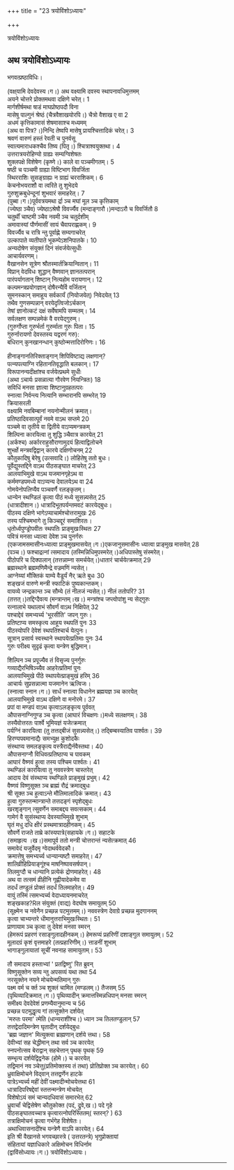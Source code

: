+++
title = "23 त्रयोविंशोऽध्यायः"

+++





त्रयोविंशोऽध्यायः  




  
अथ त्रयोविंशोऽध्यायः  
---------------------  
भगवत्प्रष्ठाविधिः।  
  
(वक्ष्‌यामि देवदेवस्य।ग।) अथ वक्ष्यामि दवस्य स्थापनावधिमुत्तमम्  
अयने चोत्तरे प्रोक्तमथवा दक्षिणे चरेत्। 1  
मार्गशीर्षमथा षाडं माघप्रोष्ठपदौ विना  
मासेषु पाल्गुनं श्रेष्ठं (चैत्रवैशाखयोरपि।) चैत्रो वैशाख ए वा 2  
अधमं कृत्तिकामासं शेषमासाश्च मध्यमम्  
(अथ वा पित्र?।)निन्दि तेष्वपि मासेषु प्रायश्चित्तादिकं चरेत्। 3  
श्रवणं वारुणं हस्तं रेवती च पुनर्वसू  
स्वात्यमाराधकश्चैव तिष्य (पितृ।) श्चित्राश्वयुक्तथा। 4  
उत्तरात्रयरोहिण्यो ग्राह्यः सम्यग्विशेषतः  
शुक्लपक्षे विशेषेण (कृष्णे।) काले वा पञ्चमीगतम्। 5  
षष्ठी च पञ्चमी ग्राह्या विष्टिभाग विवर्जिता  
स्थिरराशिः सुसङ्ग्राह्यः न ग्राह्यं चरराशिकम्। 6  
केचनोभयराशौ वा त्वरिते तु शुभेदये  
गुरुशुक्रबुधेन्दूनां शुभवारं समाहरेत्। 7  
(पुब्बा।ग।)पूर्ववत्रयमथा र्द्रा ञ्च मघां मूल ञ्च कृत्तिकाम्  
(ज्येष्ठा ञ्चैव) ज्येष्ठाऽश्रेषौ विवर्ज्यैव (मन्दाङ्गारौ।)मन्दाऽरौ च विवर्जितौ 8  
चतुर्थीं चाष्टमी ञ्चैव नवमी ञ्च चतुर्दशीम्  
अमावास्यां पौर्णमासीं सायं चैवापराह्णकम्। 9  
विवर्ज्यैव च रात्रि न्तु पूर्वाह्णे सम्यगाचरेत्  
उल्कापाते व्यतीपाते भूकम्पेऽशनिपातके। 10  
अन्यदोषेण संयुक्तं दिनं संवर्जयेत्सुधीः  
आचार्यवरणम्।  
वैखानसेन सूत्रेण श्रौतस्मार्तक्रियान्वितान्। 11  
विप्रान् वेदविधः शुद्धान् वैष्णवान् ज्ञानतत्परान्  
पारंपर्यागतान् शिष्टान् नित्यहोम परायणान्। 12  
कल्पमन्त्रप्रयोगज्ञान् दोषैरन्यैर्वि वर्जितान्  
सुमनस्कान् समाहूय सर्वकार्यं (नियोजयेत्) निवेदयेत् 13  
तथैव गुणसम्पन्नान् वरयेदृत्विजोऽर्चकान्  
तेषां ज्ञानोत्कटं दक्षं सर्वेषामपि सम्मतम्। 14  
सर्वलक्षण सम्पन्नमेकं वै वरयेद्गुरुम्।  
(गुरुर्गोप्ता गुरुर्भर्ता गुरुर्माता गुरुः पिता। 15  
गुरुर्नारायणो देवस्तस्य यद्वरणं गरु):  
बधिरान् कुनखानन्धान् कुष्ठोन्मत्तादिरोगिणः। 16  
  
  
हीनाङ्गानतिरिक्ताङ्गान् शिपिविष्टाद्य लक्षणान्?  
पत्न्यपत्याग्नि रहितानतिवृद्धाति बलकान्। 17  
विरूपानन्यदीक्षांश्च वर्जयेत्प्रथमे सुधीः  
(अथा ऽचार्यः प्रसन्नात्या गौरवेण नियन्त्रितः) 18  
सविधिं मनसा ज्ञात्वा शिष्टानुग्रहतत्परः  
स्नात्वा निर्वन्त्य नित्यानि सम्भारानपि सम्भरेत् 19  
क्रियासरली  
वक्ष्यामि नवबिम्बानां नयनोन्मीलनं क्रमात्।  
प्रतिष्ठादिवसात्पूर्वं नवमे वाऽथ सप्तमे 20  
पञ्चमे वा तृतीये वा द्वितीये वाऽप्यमन्त्रकम्  
शिल्पिना कारयित्वा तु शुद्धि ञ्चैवात्र कारयेत् 21  
(अर्कश्च) अर्कारराहुसौराणामुदयं हित्वाद्विलोचने  
शुभर्क्षे मन्त्रवद्विद्वान् कारये दक्षिणोचनम् 22  
कौतुकादिषु बेरेषु (उत्सवादि।) लोहितेषु ततो बुधः।  
पूर्वेद्युस्तद्दिने वाऽथ पीठसङ्घात माचरेत् 23  
आलयाभिमुखे वाऽथ यजमानगृहेऽथ वा  
कर्ममण्डपमध्ये वाऽप्यन्य देवालयेऽथ वा 24  
गोमयेनोपलिप्यैव पञ्चवर्णै रलङ्कृतम्।  
धान्येन स्थण्डिलं कृत्वा पीठं मध्ये सुसन्न्यसेत् 25  
(धात्रादीशान।) धात्रादिभूतपर्यन्तमवटं कारयेद्बुधः।  
पीठस्य दक्षिणे भागेऽप्याचार्मश्चोत्तरामुखः 26  
तस्य पश्चिमभागे तु किञ्चद्दूरं समाशिरतः।  
धृतोर्ध्वपुण्ड्रोपवीतः स्थपतिः प्राङ्मुखःस्थितः 27  
पवित्रं मनसा ध्यात्वा देवेश ञ्च पुनर्गरुः  
(एकजामसमासीनःध्यात्वा प्राङ्मुखमासयेत्।ग।)एकजानुसमासीनः ध्यात्वा प्राङ्मुख मासयेत् 28  
(पञ्च।) फश्चाद्रत्नां त्समादाय (तस्मिन्निधिमुपस्मरेत्।)अधिपास्तेषु संस्मरेत्।  
पीठोपरि च दिक्पालान् (तत्तन्नाम्ना समर्चयेत्।)धातारं चार्चयेत्क्रमात् 29  
ब्रह्मस्थाने ब्रह्ममणिमैन्द्रे वज्रमणिं न्यसेत्।  
आग्नेय्यां मौक्तिकं याम्ये वैडूर्यं नैर् ऋते बुधः 30  
शङ्खजं वारुणे मन्त्री स्फाटिकं पुष्यकान्तकम्।  
वायव्ये जन्द्रकान्त ञ्च सौम्ये (तं नीलजं न्यसेत्।) नीलं ततोपरि? 31  
(तत्तत्।)तद्दिग्दैवत्य (मन्त्रान्तम्।ख।) मन्त्रांश्च जप्त्वोपांशु न्य सेद्गुरुः  
रत्नालाभे यथालाभं सौवर्णं वाऽथ निक्षिपेत् 32  
पश्चाद्देवं समभ्यर्च्य 'भूरसीति' जपन् गुरुः।  
प्रतिष्टाप्य समस्कृत्य आहूय स्थपतिं पुनः 33  
पीठस्योपरि देवेशं स्थपतिश्चार्च येत्पुनः।  
सूत्रान् प्रसार्य स्वस्थाने स्थापयेत्प्रतिमाः पुनः 34  
गुरुः परीक्ष्य सुदृढं कृत्वा यन्त्रेण बुद्धिमान्।  
  
  
शिल्पिन ञ्च प्रपूज्यैव तं विसृज्य पुनर्गुरुः  
गव्याद्यैरभिषिञ्च्यैव आहरेत्प्रतिमां पुनः  
आलयाभिमुखे पीठे स्थापयेत्प्राङ्मुखं हरिम् 36  
आचार्यः सुप्रसन्नात्मा यजमानेन ऋत्विजः।  
(स्नात्वा स्नान।ग।) सार्धं स्नात्वा विधानेन ब्रह्मयज्ञ ञ्च कारयेत्  
आलयाभिमुखे वाऽथ दक्षिणे वा मनोरमे। 37  
प्रपां वा मण्डपं वाऽथ कृत्वाऽलङ्कृत्य पूर्ववत्  
औपासनाग्निगुण्ड ञ्च कृत्वा (आघारं विचक्षणः।)मध्ये सलक्षणम्। 38  
तस्यैवोत्तरतः पार्श्वे भूमियज्ञं यजेत्क्रमात्  
पर्यग्निं कारयित्वा (तु तत्तद्बीजं सुसन्न्यसेत्।) तद्बिम्बस्यातिव पार्श्वतः। 39  
हिरण्यपवमानाद्यैः समभ्युक्ष कुशोदकैः  
संस्थाप्य समलङ्कृत्य वस्त्रैराद्यैर्नवैस्तथा। 40  
औपासनाग्नौ विधिवत्प्रतिष्ठाप्य च पावकम्  
आघारं वैष्णवं हुत्वा तस्य पश्चिम पार्श्वतः। 41  
स्थण्डिलं कारयित्वा तु नववस्त्रेण चास्तरेत्  
आदाय देवं संस्थाप्य स्थण्डिले प्राङ्मुखं प्रभुम्। 42  
वैष्णवं विष्णुसूक्त ञ्च ब्राह्मं रौद्रं क्रमाद्बुधः  
श्री सूक्त ञ्च हुत्वाऽन्ते मौलिमालादिकं क्रमात्। 43  
हुत्वा गुरुस्तन्मान्त्रान्ते तत्तदङ्गं स्पृशेद्बुधः  
खरशृङ्गान् त्सुवर्णेन समाबद्द्य सवत्सकाम्। 44  
गामेगं वै सुसंस्थाप्य देवस्याभिमुखे शुभाम्  
घृतं मधु दधि क्षीरं प्रस्थमात्रादहीनकम्। 45  
सौवर्णे राजते ताम्रे कांस्यपात्रे(सहायके।ग।) सहाटके  
(समाहृत्य ।ख।)समापूर्व ततो मन्त्री चोत्तरान्तं न्यसेत्क्रमात् 46  
समावेदं यजुर्वेदमृ ग्वेदाथर्ववेदकौ।  
क्रमात्तेषु समभ्यर्च्य धान्यान्यष्टौ समाहरेत्। 47  
शालिव्रीहिप्रियाङ्गूंश्च माषनिष्पावसर्षपान्।  
तिलमुग्दौ च धान्यानि प्रत्येकं द्रोणमाहरेत्। 48  
अथ वा तत्समं व्रीहीनि गृह्णीयादेकमेव वा  
तदर्धं तण्डुलं प्रोक्तं तदर्धं तिलमाहरेत्। 49  
वायुं तस्मिं त्समभ्यर्च्य वेदाध्यायनमाचरेत्  
शङ्खकाह?Rल संयुक्तं (वाद्य) वेदघोष समायुतम् 50  
(सूक्ष्मेन च नवेनैन प्रच्छन्न पटमुत्तमम्।) नववस्त्रेण देवाग्रे प्रच्छन्न मुदगाननम्  
कृत्वा चाभ्यन्तरे धीमानुत्तराभिमुखःस्थितः। 51  
प्राणायाम ञ्च कृत्वा तु देवेशं मनसा स्मरन्  
(हेमरूपं प्रहरणं रसाङ्गुलादहीनकम्।) हेमरूप्यं प्रहरिणीं दशाङ्गुल समायुतम्। 52  
मूलादग्रं कृशं वृत्तमाहरे (तत्प्रहारिणीम्।) त्ताडनीं शुभाम्  
भागाङ्गुलायातां सूचीं नवनाह सामायुताम्। 53  
  
  
तौ समादाय हस्ताभ्यां ' प्रतद्विष्णु' रित ब्रुवन्  
विष्णुसूक्तेन सव्य न्तु अपसव्यं यथा तथा 54  
नरसूक्तेन नयने मोचयेन्मतिमान् गुरुः  
पक्ष्म वर्म च र्क्त ञ्च शुक्लं चामित (मण्डलम्।) तैजसम् 55  
(पृथिव्यादिक्रमात्।ग।) पृथिव्यादीन् क्रमात्तस्मिन्नधिपान् मनसा स्मरन्  
समीक्ष्य देवदेवेशं प्रणम्यैवानुमान्य च 56  
प्रच्छन्न पटमुद्धृत्य गां तत्सूक्तेन दर्शयेत्  
'मरुतः परमा' त्मेति (धान्यराशींश्च।) ध्यान ञ्च तिलतण्डुलान् 57  
तत्तद्वेदादिमन्त्रेण घृतादीन् दर्शयेद्बुधः  
'ब्रह्म जज्ञान' मित्युक्त्वा ब्राह्मणान् दर्शये त्तथा। 58  
देवीभ्यां सह चेद्धीमान् तथा सर्व ञ्च कारयेत्  
स्नपनोत्सव बेराद्वान् सहचेत्तान् पृथक् पृथक् 59  
सम्भृत्य दर्शयेद्विद्वनेक (होमे।) च कारयेत्  
तद्विमानं नव ञ्चेत्तु(प्रतिमोक्तस्य तं तथा) प्रोतिप्रोक्त ञ्च कारयेत्। 60  
ध्रुवाक्षिमोचने विद्‌वान् तत्तद्वर्णेन हाटके  
पात्रेऽभ्यर्च्य महीं देवीं पक्ष्मादीन्मोचयेत्तथा 61  
धात्रादिपरिषद्देवां स्तत्तन्मन्त्रेण मोचयेत्  
विशेषोऽयं समं चान्यदधिवासं समारभेत् 62  
ध्रुवार्चां चेद्विसेषेण कौतुकोक्त (पदं, द्रुवे,ख।) पदे गृहे  
पीठसङ्घातवच्चात्र कृत्वारत्नोपरिस्तितम्( स्तरन्? ) 63  
तत्राक्षिमोचनं कृत्वा गर्भगेह विशेषेतः।  
अथाधिवासनादींश्च यन्त्रेणै वाऽपि कारयेत्। 64  
इति श्री वैखानसे भगवच्छास्त्रे ( उत्तरतन्त्रे) भृगुप्रोक्तायां  
संहितायां यज्ञाधिकारे अक्षिमोचन विधिर्नाम  
(द्वाविंसोध्यायः।ग।) त्रयोविंशोऽध्यायः।  


_________

